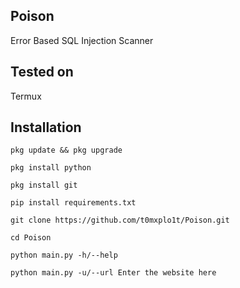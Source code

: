 Poison
----
Error Based SQL Injection Scanner

Tested on
----
Termux

Installation
----
`pkg update && pkg upgrade`

`pkg install python`

`pkg install git`

`pip install requirements.txt`

`git clone https://github.com/t0mxplo1t/Poison.git`

`cd Poison`

`python main.py -h/--help`

`python main.py -u/--url Enter the website here`
